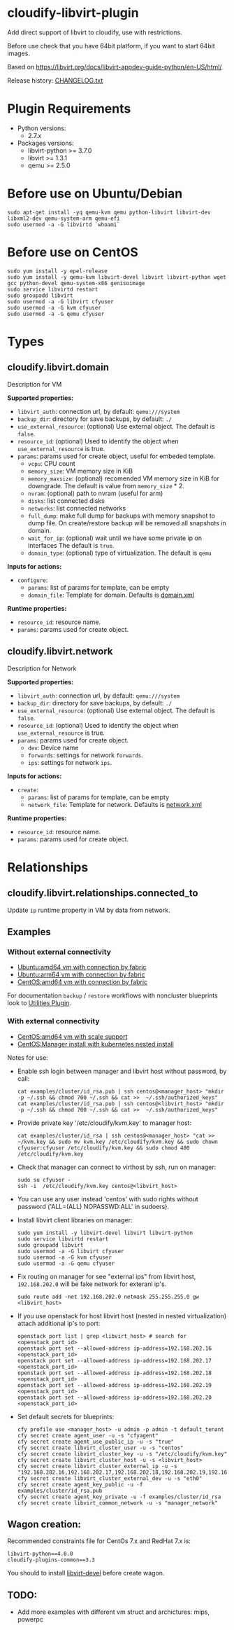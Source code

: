 # cloudify-libvirt-plugin
Add direct support of libvirt to cloudify, use with restrictions.

Before use check that you have 64bit platform, if you want to start 64bit images.

Based on https://libvirt.org/docs/libvirt-appdev-guide-python/en-US/html/

Release history: [CHANGELOG.txt](CHANGELOG.txt)

# Plugin Requirements

* Python versions:
    * 2.7.x
* Packages versions:
    * libvirt-python >= 3.7.0
    * libvirt >= 1.3.1
    * qemu >= 2.5.0

# Before use on Ubuntu/Debian
```shell
sudo apt-get install -yq qemu-kvm qemu python-libvirt libvirt-dev libxml2-dev qemu-system-arm qemu-efi
sudo usermod -a -G libvirtd `whoami`
```

# Before use on CentOS
```shell
sudo yum install -y epel-release
sudo yum install -y qemu-kvm libvirt-devel libvirt libvirt-python wget gcc python-devel qemu-system-x86 genisoimage
sudo service libvirtd restart
sudo groupadd libvirt
sudo usermod -a -G libvirt cfyuser
sudo usermod -a -G kvm cfyuser
sudo usermod -a -G qemu cfyuser
```

# Types

## cloudify.libvirt.domain
Description for VM

**Supported properties:**
* `libvirt_auth`: connection url, by default: `qemu:///system`
* `backup_dir`: directory for save backups, by default: `./`
* `use_external_resource`: (optional) Use external object. The default is
  `false`.
* `resource_id`: (optional) Used to identify the object when
  `use_external_resource` is true.
* `params`: params used for create object, useful for embeded template.
  * `vcpu`: CPU count
  * `memory_size`: VM memory size in KiB
  * `memory_maxsize`: (optional) recomended VM memory size in KiB for
        downgrade. The default is value from `memory_size` * 2.
  * `nvram`: (optional) path to nvram (useful for arm)
  * `disks`: list connected disks
  * `networks`: list connected networks
  * `full_dump`: make full dump for backups with memory snapshot to dump file.
    On create/restore backup will be removed all snapshots in domain.
  * `wait_for_ip`: (optional) wait until we have some private ip on interfaces
    The default is `true`.
  * `domain_type`: (optional) type of virtualization. The default is `qemu`

**Inputs for actions:**
* `configure`:
  * `params`: list of params for template, can be empty
  * `domain_file`: Template for domain. Defaults is
    [domain.xml](cloudify_libvirt/templates/domain.xml)

**Runtime properties:**
* `resource_id`: resource name.
* `params`: params used for create object.

## cloudify.libvirt.network
Description for Network

**Supported properties:**
* `libvirt_auth`: connection url, by default: `qemu:///system`
* `backup_dir`: directory for save backups, by default: `./`
* `use_external_resource`: (optional) Use external object. The default is
  `false`.
* `resource_id`: (optional) Used to identify the object when
  `use_external_resource` is true.
* `params`: params used for create object.
  * `dev`: Device name
  * `forwards`: settings for network `forwards`.
  * `ips`: settings for network `ips`.

**Inputs for actions:**
* `create`:
  * `params`: list of params for template, can be empty
  * `network_file`: Template for network. Defaults is
    [network.xml](cloudify_libvirt/templates/network.xml)

**Runtime properties:**
* `resource_id`: resource name.
* `params`: params used for create object.

# Relationships

## cloudify.libvirt.relationships.connected_to
Update `ip` runtime property in VM by data from network.

## Examples

### Without external connectivity

* [Ubuntu:amd64 vm with connection by fabric](examples/vm_ssh.amd64.yaml)
* [Ubuntu:arm64 vm with connection by fabric](examples/vm_ssh.arm64.yaml)
* [CentOS:amd64 vm with connection by fabric](examples/vm_centos.amd64.yaml)

For documentation `backup` / `restore` workflows with noncluster blueprints look to
[Utilities Plugin](https://github.com/cloudify-incubator/cloudify-utilities-plugin/blob/master/cloudify_suspend/README.md).

### With external connectivity

* [CentOS:amd64 vm with scale support](examples/vm_agent.yaml)
* [CentOS:Manager install with kubernetes nested install](examples/cluster.yaml)

Notes for use:

* Enable ssh login between manager and libvirt host without password, by call:
    ```shell
    cat examples/cluster/id_rsa.pub | ssh centos@<manager_host> "mkdir -p ~/.ssh && chmod 700 ~/.ssh && cat >>  ~/.ssh/authorized_keys"
    cat examples/cluster/id_rsa.pub | ssh centos@<libvirt_host> "mkdir -p ~/.ssh && chmod 700 ~/.ssh && cat >>  ~/.ssh/authorized_keys"
    ```

* Provide private key '/etc/cloudify/kvm.key' to manager host:
    ```shell
    cat examples/cluster/id_rsa | ssh centos@<manager_host> "cat >> ~/kvm.key && sudo mv kvm.key /etc/cloudify/kvm.key && sudo chown cfyuser:cfyuser /etc/cloudify/kvm.key && sudo chmod 400 /etc/cloudify/kvm.key
    ```

* Check that manager can connect to virthost by ssh, run on manager:
    ```shell
    sudo su cfyuser -
    ssh -i  /etc/cloudify/kvm.key centos@<libvirt_host>
    ```

* You can use any user instead 'centos' with sudo rights without password ('ALL=(ALL) NOPASSWD:ALL' in sudoers).

* Install libvirt client libraries on manager:
    ```shell
    sudo yum install -y libvirt-devel libvirt libvirt-python
    sudo service libvirtd restart
    sudo groupadd libvirt
    sudo usermod -a -G libvirt cfyuser
    sudo usermod -a -G kvm cfyuser
    sudo usermod -a -G qemu cfyuser
    ```

* Fix routing on manager for see "external ips" from libvirt host, `192.168.202.0` will be fake network for exteranl ip's.
    ```shell
    sudo route add -net 192.168.202.0 netmask 255.255.255.0 gw <libvirt_host>
    ```

* If you use openstack for host libvirt host (nested in nested virtualization) attach additional ip's to port:
    ```shell
    openstack port list | grep <libvirt_host> # search for <openstack_port_id>
    openstack port set --allowed-address ip-address=192.168.202.16 <openstack_port_id>
    openstack port set --allowed-address ip-address=192.168.202.17 <openstack_port_id>
    openstack port set --allowed-address ip-address=192.168.202.18 <openstack_port_id>
    openstack port set --allowed-address ip-address=192.168.202.19 <openstack_port_id>
    openstack port set --allowed-address ip-address=192.168.202.20 <openstack_port_id>
    ```

* Set default secrets for blueprints:
    ```shell
    cfy profile use <manager_host> -u admin -p admin -t default_tenant
    cfy secret create agent_user -u -s "cfyagent"
    cfy secret create agent_use_public_ip -u -s "true"
    cfy secret create libvirt_cluster_user -u -s "centos"
    cfy secret create libvirt_cluster_key -u -s "/etc/cloudify/kvm.key"
    cfy secret create libvirt_cluster_host -u -s <libvirt_host>
    cfy secret create libvirt_cluster_external_ip -u -s "192.168.202.16,192.168.202.17,192.168.202.18,192.168.202.19,192.168.202.20"
    cfy secret create libvirt_cluster_external_dev -u -s "eth0"
    cfy secret create agent_key_public -u -f examples/cluster/id_rsa.pub
    cfy secret create agent_key_private -u -f examples/cluster/id_rsa
    cfy secret create libvirt_common_network -u -s "manager_network"
    ```

## Wagon creation:

Recommended constraints file for CentOs 7.x and RedHat 7.x is:
```
libvirt-python==4.0.0
cloudify-plugins-common==3.3
```

You should to install [libvirt-devel](examples/bootstraps/centos.sh#L2) before create wagon.

## TODO:
* Add more examples with different vm struct and archictures: mips, powerpc
